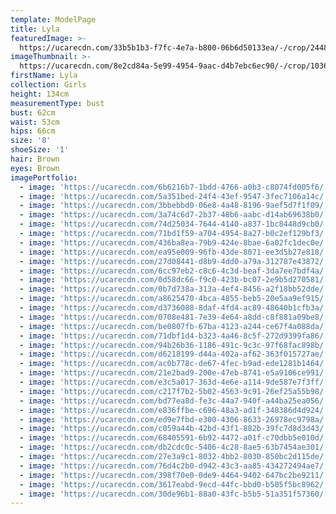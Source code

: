 ```yaml
---
template: ModelPage
title: Lyla
featuredImage: >-
  https://ucarecdn.com/33b5b1b3-f7fc-4e7a-b800-06b6d50133ea/-/crop/2448x1222/0,0/-/preview/
imageThumbnail: >-
  https://ucarecdn.com/8e2cd84a-5e99-4954-9aac-d4b7ebc6ec90/-/crop/1036x1431/343,26/-/preview/
firstName: Lyla
collection: Girls
height: 134cm
measurementType: bust
bust: 62cm
waist: 53cm
hips: 66cm
size: '8'
shoeSize: '1'
hair: Brown
eyes: Brown
imagePortfolio:
  - image: 'https://ucarecdn.com/6b6216b7-1bdd-4766-a0b3-c8074fd005f6/'
  - image: 'https://ucarecdn.com/5a351bed-24f4-43ef-9547-3fec7106a14c/'
  - image: 'https://ucarecdn.com/3bbebbd0-06e8-4a48-8196-9aef5d7f1f09/'
  - image: 'https://ucarecdn.com/3a74c6d7-2b37-48b6-aabc-d14ab69638b0/'
  - image: 'https://ucarecdn.com/74d25034-7644-4140-a837-1bc8448d9cb0/'
  - image: 'https://ucarecdn.com/71bd1f59-a704-4954-8a27-b0c2ef129bf3/'
  - image: 'https://ucarecdn.com/436ba8ea-79b9-424e-8bae-6a02fc1dec0e/'
  - image: 'https://ucarecdn.com/ea95e009-96fb-43de-8071-ee3d5b27e818/'
  - image: 'https://ucarecdn.com/27d08441-d8b9-4dd0-a79a-312787e43872/'
  - image: 'https://ucarecdn.com/6cc97eb2-c8c6-4c3d-beaf-3da7ee7bdf4a/'
  - image: 'https://ucarecdn.com/0d58dc66-f9c0-423b-bc07-2e9b5d270581/'
  - image: 'https://ucarecdn.com/0b7d738a-313a-4ef4-8456-a2f18bb52dde/'
  - image: 'https://ucarecdn.com/a8625470-4bca-4855-beb5-20e5aa9ef915/'
  - image: 'https://ucarecdn.com/d3736088-8daf-4fd4-ac89-48640b1cfb3a/'
  - image: 'https://ucarecdn.com/0708e481-7e39-4e64-a8dd-c8f881a09be8/'
  - image: 'https://ucarecdn.com/be0807fb-67ba-4123-a244-ce67f4a088da/'
  - image: 'https://ucarecdn.com/71dbf1d4-b323-4a46-8c5f-272d9399fa86/'
  - image: 'https://ucarecdn.com/94b26b36-1186-491c-9c3c-97f68fac898b/'
  - image: 'https://ucarecdn.com/d6218199-d44a-402a-af62-363f015727ae/'
  - image: 'https://ucarecdn.com/ac0b778c-de67-4fec-b9ad-ede1281b1464/'
  - image: 'https://ucarecdn.com/21e2bad9-200e-47eb-8741-e5a9106ce991/'
  - image: 'https://ucarecdn.com/e3c5a017-363d-4e6e-a114-9de587e7f3ff/'
  - image: 'https://ucarecdn.com/c217f7b2-5b02-4563-9c91-26ef25a55b98/'
  - image: 'https://ucarecdn.com/bd77ea8d-fe3c-44a7-940f-a44ba25ea056/'
  - image: 'https://ucarecdn.com/e836ffbe-c696-48a3-ad1f-348386d4d924/'
  - image: 'https://ucarecdn.com/ed9e7fbd-e300-4306-8633-26978ec9798a/'
  - image: 'https://ucarecdn.com/c059a44b-42bd-43f1-882b-39fc7d8d3d43/'
  - image: 'https://ucarecdn.com/68405591-6b92-4472-a01f-c70dbb5e010d/'
  - image: 'https://ucarecdn.com/db2cdc0c-5406-4c28-8ae5-63b7454ae301/'
  - image: 'https://ucarecdn.com/27e3a9c1-8032-4bb2-8030-850bc2d115de/'
  - image: 'https://ucarecdn.com/76d4c2b0-d942-43c3-aa85-434272494ae7/'
  - image: 'https://ucarecdn.com/398f70e0-0de9-4464-9402-647bc2be9211/'
  - image: 'https://ucarecdn.com/3617eabd-9ecd-44fc-bbd0-b505f5bc8962/'
  - image: 'https://ucarecdn.com/30de96b1-88a0-43fc-b5b5-51a351f57360/'
---
```



